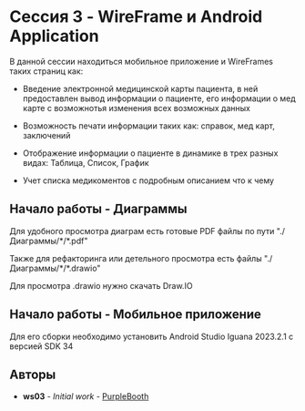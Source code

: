 # Сессия 3 - WireFrame и Android Application

В данной сессии находиться мобильное приложение и WireFrames таких страниц как:

- Введение электронной медицинской карты пациента, в ней предоставлен вывод информации о пациенте, его информации о мед карте с возможнотья изменения всех возможных данных

- Возможность печати информации таких как: справок, мед карт, заключений

- Отображение информации о пациенте в динамике в трех разных видах: Таблица, Список, График

- Учет списка медикоментов с подробным описанием что к чему

## Начало работы - Диаграммы

Для удобного просмотра диаграм есть готовые PDF файлы по пути "./Диаграммы/\*/\*.pdf"

Также для рефакторинга или детельного просмотра есть файлы "./Диаграммы/\*/\*.drawio" 

Для просмотра .drawio нужно скачать Draw.IO

## Начало работы - Мобильное приложение

Для его сборки необходимо установить Android Studio Iguana 2023.2.1 с версией SDK 34

## Авторы

* **ws03** - *Initial work* - [PurpleBooth](http://itb.lrmk.ru:3000/ws03)

